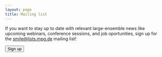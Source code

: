 ```yaml
---
layout: page
title: Mailing list
---
```


If you want to stay up to date with relevant large-ensemble news like upcoming webinars, conference sessions, and job oportunities, sign up for the smile@lists.mpg.de mailing list!

<button name="button" onclick="https://listserv.gwdg.de/mailman/listinfo/smile">Sign up</button>

